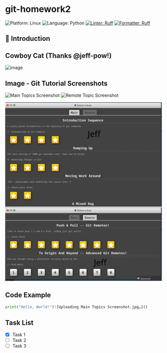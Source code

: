 # git-homework2

![Platform: Linux](https://img.shields.io/badge/Linux-FCC624?style=for-the-badge&logo=linux&logoColor=black)
![Language: Python](https://img.shields.io/badge/Language-Python-blue)
[![Linter: Ruff](https://img.shields.io/badge/Linter-Ruff-brightgreen?style=flat-square)](https://github.com/charliermarsh/ruff)
[![Formatter: Ruff](https://img.shields.io/badge/Formatter-Ruff-brightgreen?style=flat-square)](https://github.com/charliermarsh/ruff)

## 📝 Introduction

## Cowboy Cat (Thanks @jeff-pow!)
![image](https://github.com/user-attachments/assets/b18204c8-14f1-4d5e-bdae-4182dbdfad39)

## Image - Git Tutorial Screenshots
![Main Topics Screenshot](https://github.com/user-attachments/assets/86eca7dd-a7a7-438c-a91a-9966cc323559)
![Remote Topic Screenshot](https://github.com/user-attachments/assets/30d26ecc-27c4-49f7-9b4c-211a4a82b154)

![Main Topics](https://github.com/CSC510-Group18/git-homework2/blob/jrpowel9/assets/Screenshot_20250126_180745.png)
![Remote Topics](https://github.com/CSC510-Group18/git-homework2/blob/jrpowel9/assets/Screenshot_20250126_180819.png)

## Code Example

```python
print("Hello, World!")![Uploading Main Topics Screenshot.jpg…]()

```

## Task List

- [x] Task 1
- [ ] Task 2
- [ ] Task 3
